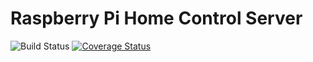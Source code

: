 # Raspberry Pi Home Control Server

![Build Status](https://travis-ci.org/mprahlkamps/rphc-server.svg?branch=development)
[![Coverage Status](https://coveralls.io/repos/github/mprahlkamps/rphc-server/badge.svg?branch=development)](https://coveralls.io/github/mprahlkamps/rphc-server?branch=development)
